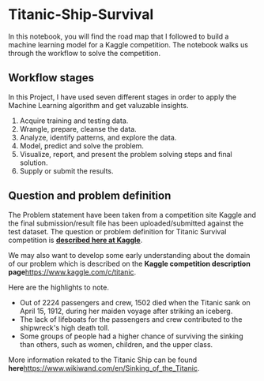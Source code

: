# Titanic-Ship-Survival

In this notebook, you will find the road map that I followed to build a machine learning model for a Kaggle competition. The notebook walks us through the workflow to solve the competition.


## Workflow stages

In this Project, I have used seven different stages in order to apply the Machine Learning algorithm and get valuzable insights.

1. Acquire training and testing data.
2. Wrangle, prepare, cleanse the data.
3. Analyze, identify patterns, and explore the data.
4. Model, predict and solve the problem.
5. Visualize, report, and present the problem solving steps and final solution.
6. Supply or submit the results.


## Question and problem definition

The Problem statement have been taken from a competition site Kaggle and the final submission/result file has been uploaded/submitted against the test dataset.
The question or problem definition for Titanic Survival competition is [**described here at Kaggle**](https://www.kaggle.com/c/titanic).

We may also want to develop some early understanding about the domain of our problem which is described on the **Kaggle competition description page**https://www.kaggle.com/c/titanic.


Here are the highlights to note.

* Out of 2224 passengers and crew, 1502 died when the Titanic sank on April 15, 1912, during her maiden voyage after striking an iceberg.
* The lack of lifeboats for the passengers and crew contributed to the shipwreck's high death toll.
* Some groups of people had a higher chance of surviving the sinking than others, such as women, children, and the upper class.

More information rekated to the Titanic Ship can be found **here**https://www.wikiwand.com/en/Sinking_of_the_Titanic.
